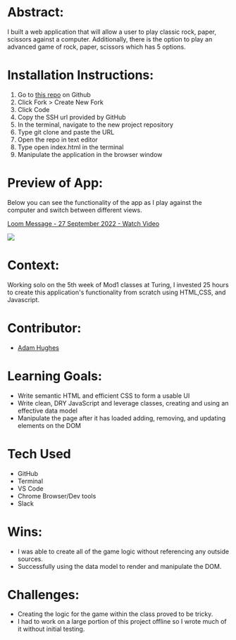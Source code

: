 # Abstract:
I built a web application that will allow a user to play classic rock, paper, scissors against a computer. Additionally, there is the option to play an advanced game of rock, paper, scissors which has 5 options.

# Installation Instructions:
1. Go to [this repo](https://github.com/ajh0050/rock-paper-scissors) on Github
2. Click Fork > Create New Fork
3. Click Code
4. Copy the SSH url provided by GitHub
5. In the terminal, navigate to the new project repository
6. Type git clone and paste the URL
7. Open the repo in text editor
8. Type open index.html in the terminal
9. Manipulate the application in the browser window

# Preview of App:
Below you can see the functionality of the app as I play against the computer and switch between different views.
<a href="https://www.loom.com/share/f1a48d0eda6f48858c845731f78beda2">
    <p>Loom Message - 27 September 2022 - Watch Video</p>
    <img style="max-width:300px;" src="https://cdn.loom.com/sessions/thumbnails/f1a48d0eda6f48858c845731f78beda2-1664311815410-with-play.gif">
</a>

# Context:
Working solo on the 5th week of Mod1 classes at Turing, I invested 25 hours to create this application's functionality from scratch using HTML,CSS, and Javascript.

# Contributor:
- [Adam Hughes](https://github.com/ajh0050)

# Learning Goals:
- Write semantic HTML and efficient CSS to form a usable UI
- Write clean, DRY JavaScript and leverage classes, creating and using an effective data model
- Manipulate the page after it has loaded adding, removing, and updating elements on the DOM

# Tech Used
- GitHub
- Terminal
- VS Code
- Chrome Browser/Dev tools
- Slack

# Wins:
- I was able to create all of the game logic without referencing any outside sources.
- Successfully using the data model to render and manipulate the DOM.

# Challenges:
- Creating the logic for the game within the class proved to be tricky.
- I had to work on a large portion of this project offline so I wrote much of it without initial testing.  
